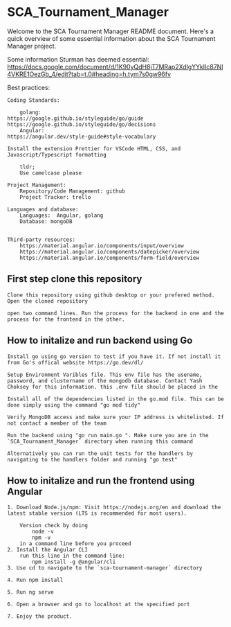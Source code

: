 # SCA_Tournament_Manager

Welcome to the SCA Tournament Manager README document. Here's a quick overview of some essential
information about the SCA Tournament Manager project.

Some information Sturman has deemed essential:
https://docs.google.com/document/d/1K90yQdH8jT7MRap2XdlgYYklIc87Nl4VKRE1OezGb_4/edit?tab=t.0#heading=h.tym7s0gw96fv

Best practices:

    Coding Standards:
    
        golang:
    https://google.github.io/styleguide/go/guide
    https://google.github.io/styleguide/go/decisions
        Angular:
    https://angular.dev/style-guide#style-vocabulary

    Install the extension Prettier for VSCode HTML, CSS, and Javascript/Typescript formatting

        tldr;
        Use camelcase please

    Project Management:
        Repository/Code Management: github
        Project Tracker: trello
    
    Languages and database:
        Languages:  Angular, golang
        Database: mongoDB


    Third-party resources:
        https://material.angular.io/components/input/overview
        https://material.angular.io/components/datepicker/overview
        https://material.angular.io/components/form-field/overview



## First step clone this repository
    Clone this repository using github desktop or your prefered method. Open the cloned repository

    open two command lines. Run the process for the backend in one and the process for the frontend in the other.



## How to initalize and run backend using Go

    Install go using go version to test if you have it. If not install it from Go's offical website https://go.dev/dl/

    Setup Environment Varibles file. This env file has the usename, password, and clustername of the mongodb database. Contact Yash Choksey for this information. this .env file should be placed in the 

    Install all of the dependencies listed in the go.mod file. This can be done simply using the command "go mod tidy"

    Verify MongoDB access and make sure your IP address is whitelisted. If not contact a member of the team

    Run the backend using "go run main.go ". Make sure you are in the `SCA_Tournament_Manager` directory when running this command
    
    Alternatively you can run the unit tests for the handlers by navigating to the handlers folder and running "go test"


## How to initalize and run the frontend using Angular

    1. Download Node.js/npm: Visit https://nodejs.org/en and download the latest stable version (LTS is recommended for most users).

        Version check by doing  
            node -v 
            npm -v
        in a command line before you proceed
    2. Install the Angular CLI
        run this line in the command line:
            npm install -g @angular/cli
    3. Use cd to navigate to the `sca-tournament-manager` directory

    4. Run npm install

    5. Run ng serve

    6. Open a browser and go to localhost at the specified port

    7. Enjoy the product.

